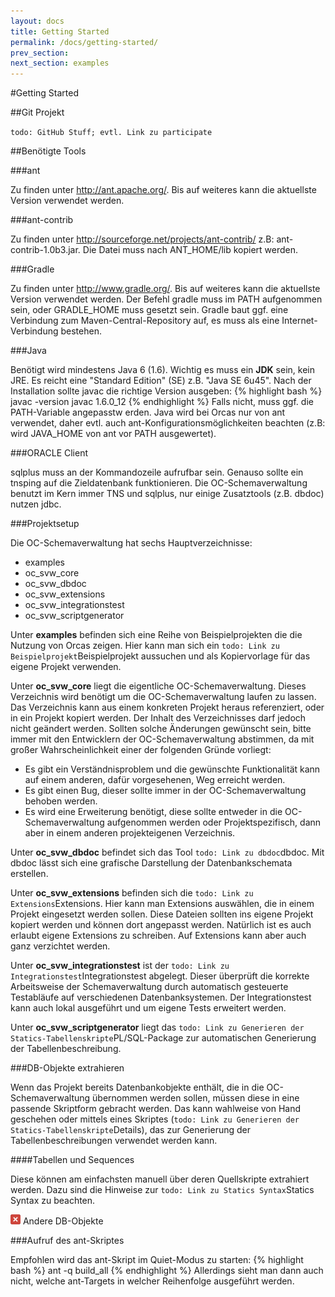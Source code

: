 ```yaml
---
layout: docs
title: Getting Started
permalink: /docs/getting-started/
prev_section:
next_section: examples
---
```


#Getting Started

##Git Projekt

`todo: GitHub Stuff; evtl. Link zu participate`

##Benötigte Tools

###ant

Zu finden unter http://ant.apache.org/. Bis auf weiteres kann die aktuellste Version verwendet werden.

###ant-contrib

Zu finden unter http://sourceforge.net/projects/ant-contrib/ z.B: ant-contrib-1.0b3.jar. Die Datei muss nach ANT_HOME/lib kopiert werden.

###Gradle

Zu finden unter http://www.gradle.org/. Bis auf weiteres kann die aktuellste Version verwendet werden.
Der Befehl gradle muss im PATH aufgenommen sein, oder GRADLE_HOME muss gesetzt sein.
Gradle baut ggf. eine Verbindung zum Maven-Central-Repository auf, es muss als eine Internet-Verbindung bestehen.

###Java

Benötigt wird mindestens Java 6 (1.6). Wichtig es muss ein **JDK** sein, kein JRE. Es reicht eine "Standard Edition" (SE) z.B. "Java SE 6u45". Nach der Installation sollte javac die richtige Version ausgeben:
{% highlight bash %}
javac -version
javac 1.6.0_12
{% endhighlight %}
Falls nicht, muss ggf. die PATH-Variable angepasstw erden. Java wird bei Orcas nur von ant verwendet, daher evtl. auch ant-Konfigurationsmöglichkeiten beachten (z.B: wird JAVA_HOME von ant vor PATH ausgewertet).

###ORACLE Client

sqlplus muss an der Kommandozeile aufrufbar sein. Genauso sollte ein tnsping auf die Zieldatenbank funktionieren. Die OC-Schemaverwaltung benutzt im Kern immer TNS und sqlplus, nur einige Zusatztools (z.B. dbdoc) nutzen jdbc.

###Projektsetup

Die OC-Schemaverwaltung hat sechs Hauptverzeichnisse:
- examples
- oc_svw_core
- oc_svw_dbdoc
- oc_svw_extensions
- oc_svw_integrationstest
- oc_svw_scriptgenerator

Unter **examples** befinden sich eine Reihe von Beispielprojekten die die Nutzung von Orcas zeigen. Hier kann man sich ein `todo: Link zu Beispielprojekt`Beispielprojekt aussuchen und als Kopiervorlage für das eigene Projekt verwenden.

Unter **oc_svw_core** liegt die eigentliche OC-Schemaverwaltung. Dieses Verzeichnis wird benötigt um die OC-Schemaverwaltung laufen zu lassen. Das Verzeichnis kann aus einem konkreten Projekt heraus referenziert, oder in ein Projekt kopiert werden. Der Inhalt des Verzeichnisses darf jedoch nicht geändert werden. Sollten solche Änderungen gewünscht sein, bitte immer mit den Entwicklern der OC-Schemaverwaltung abstimmen, da mit großer Wahrscheinlichkeit einer der folgenden Gründe vorliegt:
- Es gibt ein Verständnisproblem und die gewünschte Funktionalität kann auf einem anderen, dafür vorgesehenen, Weg erreicht werden.
- Es gibt einen Bug, dieser sollte immer in der OC-Schemaverwaltung behoben werden.
- Es wird eine Erweiterung benötigt, diese sollte entweder in die OC-Schemaverwaltung aufgenommen werden oder Projektspezifisch, dann aber in einem anderen projekteigenen Verzeichnis.

Unter **oc_svw_dbdoc** befindet sich das Tool `todo: Link zu dbdoc`dbdoc. Mit dbdoc lässt sich eine grafische Darstellung der Datenbankschemata erstellen.

Unter **oc_svw_extensions** befinden sich die `todo: Link zu Extensions`Extensions. Hier kann man Extensions auswählen, die in einem Projekt eingesetzt werden sollen. Diese Dateien sollten ins eigene Projekt kopiert werden und können dort angepasst werden. Natürlich ist es auch erlaubt eigene Extensions zu schreiben. Auf Extensions kann aber auch ganz verzichtet werden.

Unter **oc_svw_integrationstest** ist der `todo: Link zu Integrationstest`Integrationstest abgelegt. Dieser überprüft die korrekte Arbeitsweise der Schemaverwaltung durch automatisch gesteuerte Testabläufe auf verschiedenen Datenbanksystemen. Der Integrationstest kann auch lokal ausgeführt und um eigene Tests erweitert werden.

Unter **oc_svw_scriptgenerator** liegt das `todo: Link zu Generieren der Statics-Tabellenskripte`PL/SQL-Package zur automatischen Generierung der Tabellenbeschreibung.

###DB-Objekte extrahieren

Wenn das Projekt bereits Datenbankobjekte enthält, die in die OC-Schemaverwaltung übernommen werden sollen, müssen diese in eine passende Skriptform gebracht werden.
Das kann wahlweise von Hand geschehen oder mittels eines Skriptes (`todo: Link zu Generieren der Statics-Tabellenskripte`Details), das zur Generierung der Tabellenbeschreibungen verwendet werden kann.

####Tabellen und Sequences

Diese können am einfachsten manuell über deren Quellskripte extrahiert werden. Dazu sind die Hinweise zur `todo: Link zu Statics Syntax`Statics Syntax zu beachten.

![](/assets/error.png) Andere DB-Objekte

###Aufruf des ant-Skriptes

Empfohlen wird das ant-Skript im Quiet-Modus zu starten:
{% highlight bash %}
ant -q build_all
{% endhighlight %}
Allerdings sieht man dann auch nicht, welche ant-Targets in welcher Reihenfolge ausgeführt werden.
